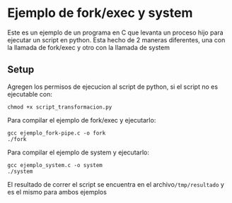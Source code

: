 # Ejemplo de fork/exec y system
Este es un ejemplo de un programa en C que levanta un proceso hijo para ejecutar un script en python.
Esta hecho de 2 maneras diferentes, una con la llamada de fork/exec y otro con la llamada de system

## Setup
Agregen los permisos de ejecucion al script de python, si el script no es ejecutable con:
```
chmod +x script_transformacion.py
```
Para compilar el ejemplo de fork/exec y ejecutarlo:
```
gcc ejemplo_fork-pipe.c -o fork
./fork
```

Para compilar el ejemplo de system y ejecutarlo:
```
gcc ejemplo_system.c -o system
./system
```
El resultado de correr el script se encuentra en el archivo```/tmp/resultado``` y es el mismo para ambos ejemplos
